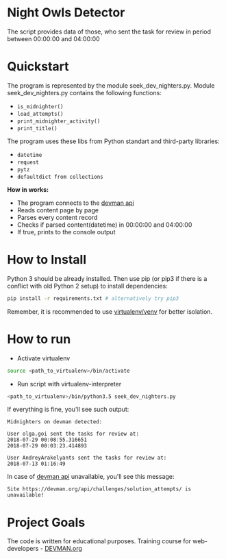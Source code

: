 # Night Owls Detector

The script provides data of those, who sent the task for review in period between
00:00:00 and 04:00:00

# Quickstart

The program is represented by the module seek_dev_nighters.py. Module seek_dev_nighters.py contains the following functions:

- ```is_midnighter()```
- ```load_attempts()```
- ```print_midnighter_activity()```
- ```print_title()```

The program uses these libs from Python standart and third-party libraries:

- ```datetime```
- ```request```
- ```pytz```
- ```defaultdict from collections```

**How in works:**

- The program connects to the [devman api](https://devman.org/api/challenges/solution_attempts/)  
- Reads content page by page
- Parses every content record 
- Checks if parsed content(datetime) in 00:00:00 and 04:00:00
- If true, prints to the console output 

# How to Install

Python 3 should be already installed. Then use pip (or pip3 if there is a conflict with old Python 2 setup) to install dependencies:

```bash
pip install -r requirements.txt # alternatively try pip3
```

Remember, it is recommended to use [virtualenv/venv](https://devman.org/encyclopedia/pip/pip_virtualenv/) for better isolation.


# How to run
- Activate virtualenv
``` bash
source <path_to_virtualenv>/bin/activate
```
- Run script with virtualenv-interpreter
```bash
<path_to_virtualenv>/bin/python3.5 seek_dev_nighters.py
```
If everything is fine, you'll see such output:
```text
Midnighters on devman detected:

User olga.goi sent the tasks for review at: 
2018-07-29 00:08:55.316651
2018-07-29 00:03:23.414893

User AndreyArakelyants sent the tasks for review at: 
2018-07-13 01:16:49
```

In case of [devman api](https://devman.org/api/challenges/solution_attempts/) unavailable, you'll see this message:
```text
Site https://devman.org/api/challenges/solution_attempts/ is unavailable!
```

# Project Goals

The code is written for educational purposes. Training course for web-developers - [DEVMAN.org](https://devman.org)

